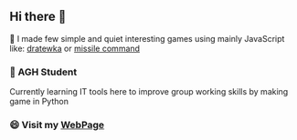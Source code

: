## Hi there 👋

🔭 I made few simple and quiet interesting games using mainly JavaScript like: [dratewka](https://github.com/Mrozu888/dratewka) or [missile command](https://github.com/Mrozu888/missile_command)

### 🌱 AGH Student
Currently learning IT tools here to improve group working skills by making game in Python

### 😄 Visit my [WebPage](https://mrozu888.github.io/)
<!--
**Mrozu888/Mrozu888** is a ✨ _special_ ✨ repository because its `README.md` (this file) appears on your GitHub profile.

Here are some ideas to get you started:

- 🔭 I’m currently working on ...
- 🌱 I’m currently learning ...
- 👯 I’m looking to collaborate on ...
- 🤔 I’m looking for help with ...
- 💬 Ask me about ...
- 📫 How to reach me: ...
- 😄 Pronouns: ...
- ⚡ Fun fact: ...
-->
